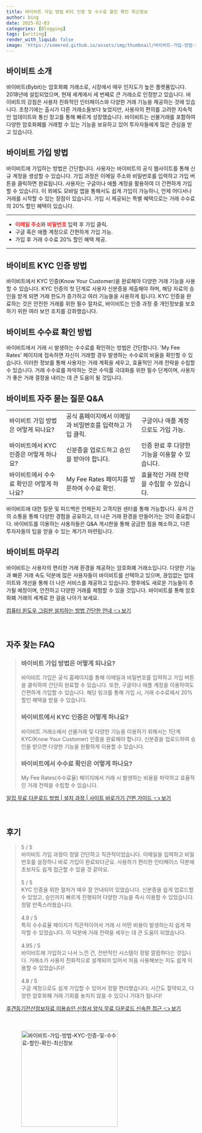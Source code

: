 ```yaml
---
title: 바이비트 가입 방법 KYC 인증 및 수수료 할인 확인 최신정보
author: bing
date: 2025-02-03
categories: [Blogging]
tags: [writing]
render_with_liquid: false
image: 'https://somered.github.io/assets/img/thumbnail/바이비트-가입-방법-KYC-인증-및-수수료-할인-확인-최신정보.webp'
---
```



<h2 id='바이비트_소개'>바이비트 소개</h2>

<p>바이비트(Bybit)는 암호화폐 거래소로, 시장에서 매우 인지도가 높은 플랫폼입니다. 2018년에 설립되었으며, 현재 세계에서 세 번째로 큰 거래소로 인정받고 있습니다. 바이비트의 강점은 사용자 친화적인 인터페이스와 다양한 거래 기능을 제공하는 것에 있습니다. 초창기에는 출시가 다른 거래소들보다 늦었지만, 사용자의 편의를 고려한 지속적인 업데이트와 통신 창고를 통해 빠르게 성장했습니다. 바이비트는 선물거래를 포함하여 다양한 암호화폐를 거래할 수 있는 기능을 보유하고 있어 투자자들에게 많은 관심을 받고 있습니다.</p>

<h2 id='바이비트_가입_방법'>바이비트 가입 방법</h2>

<p>바이비트에 가입하는 방법은 간단합니다. 사용자는 바이비트의 공식 웹사이트를 통해 신규 계정을 생성할 수 있습니다. 가입 과정은 이메일 주소와 비밀번호를 입력하고 가입 버튼을 클릭하면 완료됩니다. 사용자는 구글이나 애플 계정을 활용하여 더 간편하게 가입할 수 있습니다. 이 외에도 모바일 앱을 통해서도 쉽게 가입이 가능하니, 언제 어디서나 거래를 시작할 수 있는 장점이 있습니다. 가입 시 제공되는 특별 혜택으로는 거래 수수료의 20% 할인 혜택이 있습니다.</p>

<hr />

<ul>
    <li><b><span style="color: #ee2323;">이메일 주소</span></b>와 <b><span style="color: #ee2323;">비밀번호</span></b> 입력 후 가입 클릭.</li>
    <li>구글 혹은 애플 계정으로 간편하게 가입 가능.</li>
    <li>가입 후 거래 수수료 20% 할인 혜택 제공.</li>
</ul>

<hr />

<h2 id='KYC_인증_방법'>바이비트 KYC 인증 방법</h2>

<p>바이비트에서 KYC 인증(Know Your Customer)을 완료해야 다양한 거래 기능을 사용할 수 있습니다. KYC 인증의 첫 단계로 사용자 신분증을 제출해야 하며, 해당 자료의 승인을 받게 되면 거래 한도가 증가하고 여러 기능들을 사용하게 됩니다. KYC 인증을 완료하는 것은 안전한 거래를 위한 필수 절차로, 바이비트는 인증 과정 중 개인정보를 보호하기 위한 여러 보안 조치를 강화했습니다.</p>

<h2 id='바이비트_수수료_확인_방법'>바이비트 수수료 확인 방법</h2>

<p>바이비트에서 거래 시 발생하는 수수료를 확인하는 방법은 간단합니다. 'My Fee Rates' 페이지에 접속하면 자신이 거래할 경우 발생하는 수수료의 비율을 확인할 수 있습니다. 이러한 정보를 통해 사용자는 거래 계획을 세우고, 효율적인 거래 전략을 수립할 수 있습니다. 거래 수수료를 파악하는 것은 수익률 극대화를 위한 필수 단계이며, 사용자가 좋은 거래 결정을 내리는 데 큰 도움이 될 것입니다.</p>

<h2 id='바이비트_자주_묻는_질문'>바이비트 자주 묻는 질문 Q&A</h2>

<table>
    <tr>
        <td>바이비트 가입 방법은 어떻게 되나요?</td>
        <td>공식 홈페이지에서 이메일과 비밀번호를 입력하고 가입 클릭.</td>
        <td>구글이나 애플 계정으로도 가입 가능.</td>
    </tr>
    <tr>
        <td>바이비트에서 KYC 인증은 어떻게 하나요?</td>
        <td>신분증을 업로드하고 승인을 받아야 합니다.</td>
        <td>인증 완료 후 다양한 기능을 이용할 수 있습니다.</td>
    </tr>
    <tr>
        <td>바이비트에서 수수료 확인은 어떻게 하나요?</td>
        <td>My Fee Rates 페이지를 방문하여 수수료 확인.</td>
        <td>효율적인 거래 전략을 수립할 수 있습니다.</td>
    </tr>
</table>

<p>바이비트에 대한 질문 및 피드백은 언제든지 고객지원 센터를 통해 가능합니다. 유저 간의 소통을 통해 다양한 경험을 공유하고, 더 나은 거래 환경을 만들어가는 것이 중요합니다. 바이비트를 이용하는 사용자들은 Q&A 게시판을 통해 궁금한 점을 해소하고, 다른 투자자들의 팁을 얻을 수 있는 계기가 마련됩니다.</p>

<h2 id='마무리'>바이비트 마무리</h2>

<p>바이비트는 사용자의 편리한 거래 환경을 제공하는 암호화폐 거래소입니다. 다양한 기능과 빠른 거래 속도 덕분에 많은 사용자들이 바이비트를 선택하고 있으며, 끊임없는 업데이트와 개선을 통해 더 나은 서비스를 제공하고 있습니다. 향후에도 새로운 기능들이 추가될 예정이며, 안전하고 다양한 거래를 체험할 수 있을 것입니다. 바이비트를 통해 암호화폐 거래의 세계로 한 걸음 나아가 보세요.</p>


<p><a class="click-button" title="컴퓨터 윈도우 그림판 설치하는 방법 간단한 안내" href="https://somered.github.io/posts/%EC%BB%B4%ED%93%A8%ED%84%B0-%EC%9C%88%EB%8F%84%EC%9A%B0-%EA%B7%B8%EB%A6%BC%ED%8C%90-%EC%84%A4%EC%B9%98%ED%95%98%EB%8A%94-%EB%B0%A9%EB%B2%95-%EA%B0%84%EB%8B%A8%ED%95%9C-%EC%95%88%EB%82%B4/" rel="dofollow">컴퓨터 윈도우 그림판 설치하는 방법 간단한 안내 👈 보기</a></p><br>
<h2 id='자주_찾는_FAQ'>자주 찾는 FAQ</h2>
<div itemscope="" itemtype="https://schema.org/FAQPage"> 
<blockquote> 
<div itemscope="" itemprop="mainEntity" itemtype="https://schema.org/Question"> 
<h3 itemprop="name">바이비트 가입 방법은 어떻게 되나요?</h3> 
<div itemscope="" itemprop="acceptedAnswer" itemtype="https://schema.org/Answer"> 
<span itemprop="text"> 
<p>바이비트 가입은 공식 홈페이지를 통해 이메일과 비밀번호를 입력하고 가입 버튼을 클릭하여 간단히 완료할 수 있습니다. 또한, 구글이나 애플 계정을 이용하여도 간편하게 가입할 수 있습니다. 해당 링크를 통해 가입 시, 거래 수수료에서 20% 할인 혜택을 받을 수 있습니다.</p> 
</span> 
</div> 
</div> 

<div itemscope="" itemprop="mainEntity" itemtype="https://schema.org/Question"> 
<h3 itemprop="name">바이비트에서 KYC 인증은 어떻게 하나요?</h3> 
<div itemscope="" itemprop="acceptedAnswer" itemtype="https://schema.org/Answer"> 
<span itemprop="text"> 
<p>바이비트 거래소에서 선물거래 및 다양한 기능을 이용하기 위해서는 1단계 KYC(Know Your Customer) 인증을 완료해야 합니다. 신분증을 업로드하여 승인을 받으면 다양한 기능을 원활하게 이용할 수 있습니다.</p> 
</span> 
</div> 
</div> 

<div itemscope="" itemprop="mainEntity" itemtype="https://schema.org/Question"> 
<h3 itemprop="name">바이비트에서 수수료 확인은 어떻게 하나요?</h3> 
<div itemscope="" itemprop="acceptedAnswer" itemtype="https://schema.org/Answer"> 
<span itemprop="text"> 
<p>My Fee Rates(수수료율) 페이지에서 거래 시 발생하는 비용을 파악하고 효율적인 거래 전략을 수립할 수 있습니다.</p> 
</span> 
</div> 
</div> 
</blockquote> 
</div>
<p><a class="click-button" title="알집 무료 다운로드 방법 | 설치 과정 | 사이트 바로가기 간편 가이드" href="https://somered.github.io/posts/%EC%95%8C%EC%A7%91-%EB%AC%B4%EB%A3%8C-%EB%8B%A4%EC%9A%B4%EB%A1%9C%EB%93%9C-%EB%B0%A9%EB%B2%95-%EC%84%A4%EC%B9%98-%EA%B3%BC%EC%A0%95-%EC%82%AC%EC%9D%B4%ED%8A%B8-%EB%B0%94%EB%A1%9C%EA%B0%80%EA%B8%B0-%EA%B0%84%ED%8E%B8-%EA%B0%80%EC%9D%B4%EB%93%9C/" rel="dofollow">알집 무료 다운로드 방법 | 설치 과정 | 사이트 바로가기 간편 가이드 👈 보기</a></p><br>
<h2 id='후기'>후기</h2>
<div itemscope itemtype="https://schema.org/Product">
  <blockquote>
  <div itemprop="review" itemscope itemtype="https://schema.org/Review">
      <div itemprop="reviewRating" itemscope itemtype="https://schema.org/Rating"> <span itemprop="ratingValue">5</span> / <span itemprop="bestRating">5</span> </div>
      <span itemprop="reviewBody">바이비트 가입 과정이 정말 간단하고 직관적이었습니다. 이메일을 입력하고 비밀번호를 설정하니 바로 가입이 완료되더군요. 사용하기 편리한 인터페이스 덕분에 초보자도 쉽게 접근할 수 있을 것 같아요.</span>
  </div>
  <br>
  <div itemprop="review" itemscope itemtype="https://schema.org/Review">
      <div itemprop="reviewRating" itemscope itemtype="https://schema.org/Rating"> <span itemprop="ratingValue">5</span> / <span itemprop="bestRating">5</span> </div>
      <span itemprop="reviewBody">KYC 인증을 위한 절차가 매우 잘 안내되어 있었습니다. 신분증을 쉽게 업로드할 수 있었고, 승인까지 빠르게 진행되어 다양한 기능을 즉시 이용할 수 있었습니다. 정말 만족스러웠습니다.</span>
  </div>
  <br>
  <div itemprop="review" itemscope itemtype="https://schema.org/Review">
      <div itemprop="reviewRating" itemscope itemtype="https://schema.org/Rating"> <span itemprop="ratingValue">4.9</span> / <span itemprop="bestRating">5</span> </div>
      <span itemprop="reviewBody">특히 수수료율 페이지가 직관적이어서 거래 시 어떤 비용이 발생하는지 쉽게 파악할 수 있었습니다. 이 덕분에 거래 전략을 세우는 데 큰 도움이 되었습니다.</span>
  </div>
  <br>
  <div itemprop="review" itemscope itemtype="https://schema.org/Review">
      <div itemprop="reviewRating" itemscope itemtype="https://schema.org/Rating"> <span itemprop="ratingValue">4.95</span> / <span itemprop="bestRating">5</span> </div>
      <span itemprop="reviewBody">바이비트에 가입하고 나서 느낀 건, 전반적인 시스템이 정말 깔끔하다는 것입니다. 거래소가 사용자 친화적으로 설계되어 있어서 처음 사용해보는 저도 쉽게 이용할 수 있었습니다!</span>
  </div>
  <br>
  <div itemprop="review" itemscope itemtype="https://schema.org/Review">
      <div itemprop="reviewRating" itemscope itemtype="https://schema.org/Rating"> <span itemprop="ratingValue">4.8</span> / <span itemprop="bestRating">5</span> </div>
      <span itemprop="reviewBody">구글 계정으로도 쉽게 가입할 수 있어서 정말 편리했습니다. 시간도 절약되고, 다양한 암호화폐 거래 기회를 놓치지 않을 수 있으니 기대가 됩니다!</span>
  </div>
  </blockquote>
</div>
<p><a class="click-button" title="후견등기전산정보자료 이용승인 신청서 양식 무료 다운로드 신속한 접근" href="https://somered.github.io/posts/%ED%9B%84%EA%B2%AC%EB%93%B1%EA%B8%B0%EC%A0%84%EC%82%B0%EC%A0%95%EB%B3%B4%EC%9E%90%EB%A3%8C-%EC%9D%B4%EC%9A%A9%EC%8A%B9%EC%9D%B8-%EC%8B%A0%EC%B2%AD%EC%84%9C-%EC%96%91%EC%8B%9D-%EB%AC%B4%EB%A3%8C-%EB%8B%A4%EC%9A%B4%EB%A1%9C%EB%93%9C-%EC%8B%A0%EC%86%8D%ED%95%9C-%EC%A0%91%EA%B7%BC/" rel="dofollow">후견등기전산정보자료 이용승인 신청서 양식 무료 다운로드 신속한 접근 👈 보기</a></p><br>
<figure class="image"><img src="https://somered.github.io/assets/img/thumbnail/바이비트-가입-방법-KYC-인증-및-수수료-할인-확인-최신정보.webp" alt="바이비트-가입-방법-KYC-인증-및-수수료-할인-확인-최신정보" width="256" height="256"></figure>